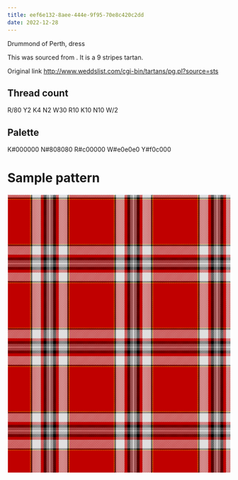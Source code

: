 ```yaml
---
title: eef6e132-8aee-444e-9f95-70e8c420c2dd
date: 2022-12-28
---
```

Drummond of Perth, dress

This was sourced from <no value>.  It is a 9 stripes tartan.

Original link http://www.weddslist.com/cgi-bin/tartans/pg.pl?source=sts

## Thread count
R/80 Y2 K4 N2 W30 R10 K10 N10 W/2

## Palette
K#000000 N#808080 R#c00000 W#e0e0e0 Y#f0c000

# Sample pattern

![Tartan detail](tartan.png "R/80 Y2 K4 N2 W30 R10 K10 N10 W/2 tartan")